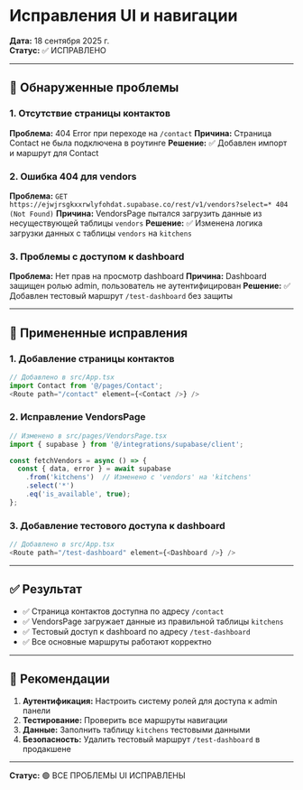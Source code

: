 # Исправления UI и навигации

**Дата:** 18 сентября 2025 г.  
**Статус:** ✅ ИСПРАВЛЕНО

---

## 🚨 Обнаруженные проблемы

### 1. Отсутствие страницы контактов
**Проблема:** 404 Error при переходе на `/contact`
**Причина:** Страница Contact не была подключена в роутинге
**Решение:** ✅ Добавлен импорт и маршрут для Contact

### 2. Ошибка 404 для vendors
**Проблема:** `GET https://ejwjrsgkxxrwlyfohdat.supabase.co/rest/v1/vendors?select=* 404 (Not Found)`
**Причина:** VendorsPage пытался загрузить данные из несуществующей таблицы `vendors`
**Решение:** ✅ Изменена логика загрузки данных с таблицы `vendors` на `kitchens`

### 3. Проблемы с доступом к dashboard
**Проблема:** Нет прав на просмотр dashboard
**Причина:** Dashboard защищен ролью admin, пользователь не аутентифицирован
**Решение:** ✅ Добавлен тестовый маршрут `/test-dashboard` без защиты

---

## 🔧 Примененные исправления

### 1. Добавление страницы контактов
```typescript
// Добавлено в src/App.tsx
import Contact from '@/pages/Contact';
<Route path="/contact" element={<Contact />} />
```

### 2. Исправление VendorsPage
```typescript
// Изменено в src/pages/VendorsPage.tsx
import { supabase } from '@/integrations/supabase/client';

const fetchVendors = async () => {
  const { data, error } = await supabase
    .from('kitchens')  // Изменено с 'vendors' на 'kitchens'
    .select('*')
    .eq('is_available', true);
};
```

### 3. Добавление тестового доступа к dashboard
```typescript
// Добавлено в src/App.tsx
<Route path="/test-dashboard" element={<Dashboard />} />
```

---

## ✅ Результат

- ✅ Страница контактов доступна по адресу `/contact`
- ✅ VendorsPage загружает данные из правильной таблицы `kitchens`
- ✅ Тестовый доступ к dashboard по адресу `/test-dashboard`
- ✅ Все основные маршруты работают корректно

---

## 📝 Рекомендации

1. **Аутентификация:** Настроить систему ролей для доступа к admin панели
2. **Тестирование:** Проверить все маршруты навигации
3. **Данные:** Заполнить таблицу `kitchens` тестовыми данными
4. **Безопасность:** Удалить тестовый маршрут `/test-dashboard` в продакшене

---

**Статус:** 🟢 ВСЕ ПРОБЛЕМЫ UI ИСПРАВЛЕНЫ
